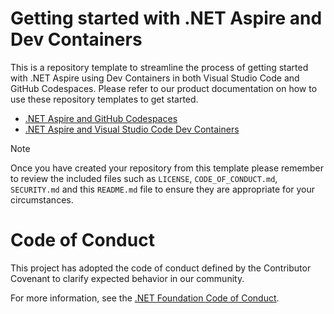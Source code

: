 # Getting started with .NET Aspire and Dev Containers

This is a repository template to streamline the process of getting started with .NET Aspire using Dev Containers in both Visual Studio Code and GitHub Codespaces. Please refer to our product documentation on how to use these repository templates to get started.

- [.NET Aspire and GitHub Codespaces](https://learn.microsoft.com/dotnet/aspire/get-started/github-codespaces)
- [.NET Aspire and Visual Studio Code Dev Containers](https://learn.microsoft.com/dotnet/aspire/get-started/dev-containers)

> [!NOTE]
> Once you have created your repository from this template please remember to review the included files such as `LICENSE`, `CODE_OF_CONDUCT.md`, `SECURITY.md` and this `README.md` file to ensure they are appropriate for your circumstances.

# Code of Conduct

This project has adopted the code of conduct defined by the Contributor Covenant
to clarify expected behavior in our community.

For more information, see the [.NET Foundation Code of Conduct](https://dotnetfoundation.org/code-of-conduct).
